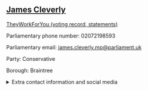 ## <a href="https://members.parliament.uk/member/4366/contact">James Cleverly</a>

<a href="https://www.theyworkforyou.com/mp/25376/james_cleverly/braintree">TheyWorkForYou (voting record, statements)</a> 

Parliamentary phone number: 02072198593 

Parliamentary email: james.cleverly.mp@parliament.uk 

Party: Conservative 

Borough: Braintree 

<details><summary>Extra contact information and social media</summary> 
<li>Website:</li>
<li>Twitter: https://twitter.com/jamescleverly</li>
<li>Constituency office phone number:</li>
<li>Constituency office email:</li>
<li>Facebook:</li>
<li>Instagram:</li>
<li>Youtube:</li>
<li>Linkedin:</li>
<li>Government department phone number:</li>
<li>Government department email:</li>
<li>Threads:</li>
<li>Party office phone number:</li>
<li>Party office email:</li>
<li>Tiktok:</li>
</details>